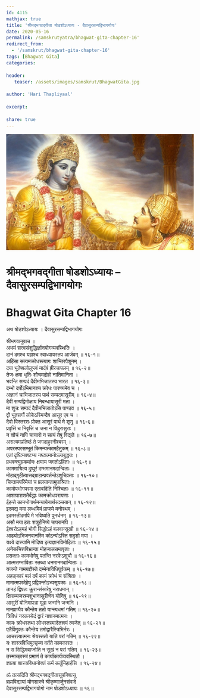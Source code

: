 ```yaml
---    
id: 4115    
mathjax: true    
title: 'श्रीमद्भगवद्गीता षोडशोऽध्यायः - दैवासुरसम्पद्विभागयोगः'    
date: 2020-05-16    
permalink: /samskrutyatra/bhagwat-gita-chapter-16'
redirect_from: 
  - '/samskrut/bhagwat-gita-chapter-16'
tags: [Bhagwat Gita]    
categories:    
    
header:    
   teaser: /assets/images/samskrut/BhagwatGita.jpg    
    
author: 'Hari Thapliyaal'    
    
excerpt:    
    
share: true    
---    
```

    
![](/assets/images/samskrut/BhagwatGita.jpg)    
    
# श्रीमद्भगवद्गीता षोडशोऽध्यायः – दैवासुरसम्पद्विभागयोगः    
# Bhagwat Gita Chapter 16    
    
अथ षोडशोऽध्यायः ।    दैवासुरसम्पद्विभागयोगः    
    
श्रीभगवानुवाच ।    
अभयं सत्त्वसंशुद्धिर्ज्ञानयोगव्यवस्थितिः ।    
दानं दमश्च यज्ञश्च स्वाध्यायस्तप आर्जवम् ॥ १६-१॥    
अहिंसा सत्यमक्रोधस्त्यागः शान्तिरपैशुनम् ।    
दया भूतेष्वलोलुप्त्वं मार्दवं ह्रीरचापलम् ॥ १६-२॥    
तेजः क्षमा धृतिः शौचमद्रोहो नातिमानिता ।    
भवन्ति सम्पदं दैवीमभिजातस्य भारत ॥ १६-३॥    
दम्भो दर्पोऽभिमानश्च क्रोधः पारुष्यमेव च ।    
अज्ञानं चाभिजातस्य पार्थ सम्पदमासुरीम् ॥ १६-४॥    
दैवी सम्पद्विमोक्षाय निबन्धायासुरी मता ।    
मा शुचः सम्पदं दैवीमभिजातोऽसि पाण्डव ॥ १६-५॥    
द्वौ भूतसर्गौ लोकेऽस्मिन्दैव आसुर एव च ।    
दैवो विस्तरशः प्रोक्त आसुरं पार्थ मे शृणु ॥ १६-६॥    
प्रवृत्तिं च निवृत्तिं च जना न विदुरासुराः ।    
न शौचं नापि चाचारो न सत्यं तेषु विद्यते ॥ १६-७॥    
असत्यमप्रतिष्ठं ते जगदाहुरनीश्वरम् ।    
अपरस्परसम्भूतं किमन्यत्कामहैतुकम् ॥ १६-८॥    
एतां दृष्टिमवष्टभ्य नष्टात्मानोऽल्पबुद्धयः ।    
प्रभवन्त्युग्रकर्माणः क्षयाय जगतोऽहिताः ॥ १६-९॥    
काममाश्रित्य दुष्पूरं दम्भमानमदान्विताः ।    
मोहाद्गृहीत्वासद्ग्राहान्प्रवर्तन्तेऽशुचिव्रताः ॥ १६-१०॥    
चिन्तामपरिमेयां च प्रलयान्तामुपाश्रिताः ।    
कामोपभोगपरमा एतावदिति निश्चिताः ॥ १६-११॥    
आशापाशशतैर्बद्धाः कामक्रोधपरायणाः ।    
ईहन्ते कामभोगार्थमन्यायेनार्थसञ्चयान् ॥ १६-१२॥    
इदमद्य मया लब्धमिमं प्राप्स्ये मनोरथम् ।    
इदमस्तीदमपि मे भविष्यति पुनर्धनम् ॥ १६-१३॥    
असौ मया हतः शत्रुर्हनिष्ये चापरानपि ।    
ईश्वरोऽहमहं भोगी सिद्धोऽहं बलवान्सुखी ॥ १६-१४॥    
आढ्योऽभिजनवानस्मि कोऽन्योऽस्ति सदृशो मया ।    
यक्ष्ये दास्यामि मोदिष्य इत्यज्ञानविमोहिताः ॥ १६-१५॥    
अनेकचित्तविभ्रान्ता मोहजालसमावृताः ।    
प्रसक्ताः कामभोगेषु पतन्ति नरकेऽशुचौ ॥ १६-१६॥    
आत्मसम्भाविताः स्तब्धा धनमानमदान्विताः ।    
यजन्ते नामयज्ञैस्ते दम्भेनाविधिपूर्वकम् ॥ १६-१७॥    
अहङ्कारं बलं दर्पं कामं क्रोधं च संश्रिताः ।    
मामात्मपरदेहेषु प्रद्विषन्तोऽभ्यसूयकाः ॥ १६-१८॥    
तानहं द्विषतः क्रूरान्संसारेषु नराधमान् ।    
क्षिपाम्यजस्रमशुभानासुरीष्वेव योनिषु ॥ १६-१९॥    
आसुरीं योनिमापन्ना मूढा जन्मनि जन्मनि ।    
मामप्राप्यैव कौन्तेय ततो यान्त्यधमां गतिम् ॥ १६-२०॥    
त्रिविधं नरकस्येदं द्वारं नाशनमात्मनः ।    
कामः क्रोधस्तथा लोभस्तस्मादेतत्त्रयं त्यजेत् ॥ १६-२१॥    
एतैर्विमुक्तः कौन्तेय तमोद्वारैस्त्रिभिर्नरः ।    
आचरत्यात्मनः श्रेयस्ततो याति परां गतिम् ॥ १६-२२॥    
यः शास्त्रविधिमुत्सृज्य वर्तते कामकारतः ।    
न स सिद्धिमवाप्नोति न सुखं न परां गतिम् ॥ १६-२३॥    
तस्माच्छास्त्रं प्रमाणं ते कार्याकार्यव्यवस्थितौ ।    
ज्ञात्वा शास्त्रविधानोक्तं कर्म कर्तुमिहार्हसि ॥ १६-२४॥    
    
ॐ तत्सदिति श्रीमद्भगवद्गीतासूपनिषत्सु    
ब्रह्मविद्यायां योगशास्त्रे श्रीकृष्णार्जुनसंवादे    
दैवासुरसम्पद्विभागयोगो नाम षोडशोऽध्यायः ॥ १६॥    
    
